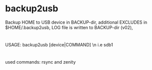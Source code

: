 # backup2usb
Backup HOME to USB device in BACKUP-dir,
additional EXCLUDES in $HOME/.backup2usb,
LOG file is written to BACKUP-dir (v02),
#
USAGE: backup2usb [device|COMMAND] \n
 		  i.e sdb1
#
used commands: rsync and zenity
